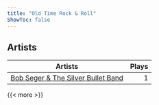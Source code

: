 ```yaml
---
title: "Old Time Rock & Roll"
ShowToc: false
---
```


## Artists
Artists | Plays 
----- | -----: 
[Bob Seger & The Silver Bullet Band](/artists/bob-seger-the-silver-bullet-band-105037) | 1

{{< more >}}